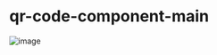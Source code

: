 ﻿# qr-code-component-main
![image](https://user-images.githubusercontent.com/76260241/205993654-74ea4e8d-2c74-4542-81ac-d96007fa6c76.png)
